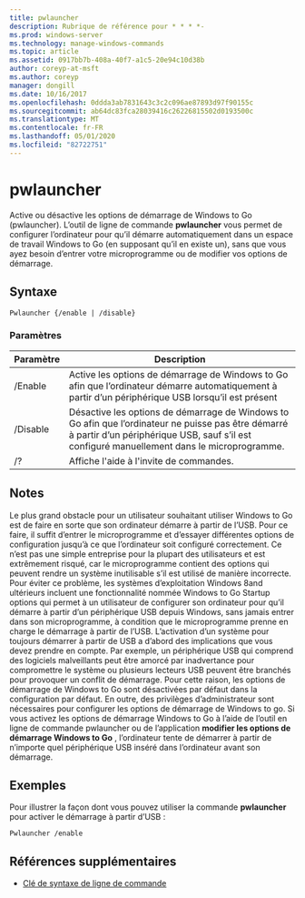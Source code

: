 ```yaml
---
title: pwlauncher
description: Rubrique de référence pour * * * *-
ms.prod: windows-server
ms.technology: manage-windows-commands
ms.topic: article
ms.assetid: 0917bb7b-408a-40f7-a1c5-20e94c10d38b
author: coreyp-at-msft
ms.author: coreyp
manager: dongill
ms.date: 10/16/2017
ms.openlocfilehash: 0ddda3ab7831643c3c2c096ae87893d97f90155c
ms.sourcegitcommit: ab64dc83fca28039416c26226815502d0193500c
ms.translationtype: MT
ms.contentlocale: fr-FR
ms.lasthandoff: 05/01/2020
ms.locfileid: "82722751"
---
```

# <a name="pwlauncher"></a>pwlauncher



Active ou désactive les options de démarrage de Windows to Go (pwlauncher). L’outil de ligne de commande **pwlauncher** vous permet de configurer l’ordinateur pour qu’il démarre automatiquement dans un espace de travail Windows to Go (en supposant qu’il en existe un), sans que vous ayez besoin d’entrer votre microprogramme ou de modifier vos options de démarrage.



## <a name="syntax"></a>Syntaxe

```
Pwlauncher {/enable | /disable}
```

### <a name="parameters"></a>Paramètres

|Paramètre|Description|
|---------|-----------|
|/Enable|Active les options de démarrage de Windows to Go afin que l’ordinateur démarre automatiquement à partir d’un périphérique USB lorsqu’il est présent|
|/Disable|Désactive les options de démarrage de Windows to Go afin que l’ordinateur ne puisse pas être démarré à partir d’un périphérique USB, sauf s’il est configuré manuellement dans le microprogramme.|
|/?|Affiche l'aide à l'invite de commandes.|

## <a name="remarks"></a>Notes 

Le plus grand obstacle pour un utilisateur souhaitant utiliser Windows to Go est de faire en sorte que son ordinateur démarre à partir de l’USB. Pour ce faire, il suffit d’entrer le microprogramme et d’essayer différentes options de configuration jusqu’à ce que l’ordinateur soit configuré correctement. Ce n’est pas une simple entreprise pour la plupart des utilisateurs et est extrêmement risqué, car le microprogramme contient des options qui peuvent rendre un système inutilisable s’il est utilisé de manière incorrecte. Pour éviter ce problème, les systèmes d’exploitation Windows 8and ultérieurs incluent une fonctionnalité nommée Windows to Go Startup options qui permet à un utilisateur de configurer son ordinateur pour qu’il démarre à partir d’un périphérique USB depuis Windows, sans jamais entrer dans son microprogramme, à condition que le microprogramme prenne en charge le démarrage à partir de l’USB. L’activation d’un système pour toujours démarrer à partir de USB a d’abord des implications que vous devez prendre en compte. Par exemple, un périphérique USB qui comprend des logiciels malveillants peut être amorcé par inadvertance pour compromettre le système ou plusieurs lecteurs USB peuvent être branchés pour provoquer un conflit de démarrage. Pour cette raison, les options de démarrage de Windows to Go sont désactivées par défaut dans la configuration par défaut. En outre, des privilèges d’administrateur sont nécessaires pour configurer les options de démarrage de Windows to go. Si vous activez les options de démarrage Windows to Go à l’aide de l’outil en ligne de commande pwlauncher ou de l’application **modifier les options de démarrage Windows to Go** , l’ordinateur tente de démarrer à partir de n’importe quel périphérique USB inséré dans l’ordinateur avant son démarrage.

## <a name="examples"></a>Exemples

Pour illustrer la façon dont vous pouvez utiliser la commande **pwlauncher** pour activer le démarrage à partir d’USB :
```
Pwlauncher /enable
```

## <a name="additional-references"></a>Références supplémentaires

- [Clé de syntaxe de ligne de commande](command-line-syntax-key.md)